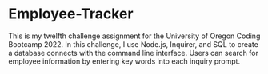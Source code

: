 # Employee-Tracker
This is my twelfth challenge assignment for the University of Oregon Coding Bootcamp 2022. In this challenge, I use Node.js, Inquirer, and SQL to create a database connects with the command line interface. Users can search for employee information by entering key words into each inquiry prompt. 
